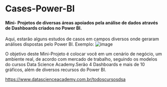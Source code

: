 # Cases-Power-BI
#### Mini- Projetos de diversas áreas apoiados pela análise de dados através de Dashboards criados no Power BI.

Aqui, estarão alguns estudos de casos em campos diversos onde geraram análises dispostas pelo Power BI. 
Exemplo:
![image](https://github.com/user-attachments/assets/4aa9c05e-0eb3-4d5e-84d3-500191b5c142)

O objetivo deste Mini-Projeto é colocar você em um cenário de negócio, um ambiente real, de acordo com mercado de trabalho, seguindo os modelos do cursos Data Science Academy.Serão 4 Dashboards e mais de 10 gráficos, além de diversos recursos do Power BI.

https://www.datascienceacademy.com.br/todoscursosdsa
